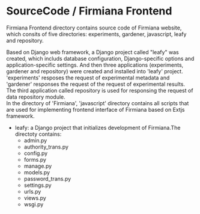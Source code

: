 # SourceCode / Firmiana Frontend
Firmiana Frontend directory contains source code of Firmiana website, which consits of five directories: experiments, gardener, javascript, leafy and repository.

Based on Django web framework, a Django project called "leafy" was created, which includs database configuration, Django-specific options and application-specific settings. And then three applications (experiments, gardener and repository) were created and installed into 'leafy' project. 'experiments' resposes the request of experimental metadata and 'gardener' responses the request of the request of experimental results. The third application called repository is used for responsing the request of data repository module.  
In the directory of 'Firmiana', 'javascript' directory contains all scripts that are used for implementing frontend interface of Firmiana based on Extjs framework.

* leafy:  a Django project that initializes development of Firmiana.The directoty contains:
  - admin.py
  - authority_trans.py
  - config.py
  - forms.py
  - manage.py
  - models.py
  - password_trans.py
  - settings.py
  - urls.py
  - views.py
  - wsgi.py
